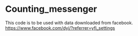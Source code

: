 # Counting_messenger

This code is to be used with data downloaded from facebook.
https://www.facebook.com/dyi/?referrer=yfi_settings
